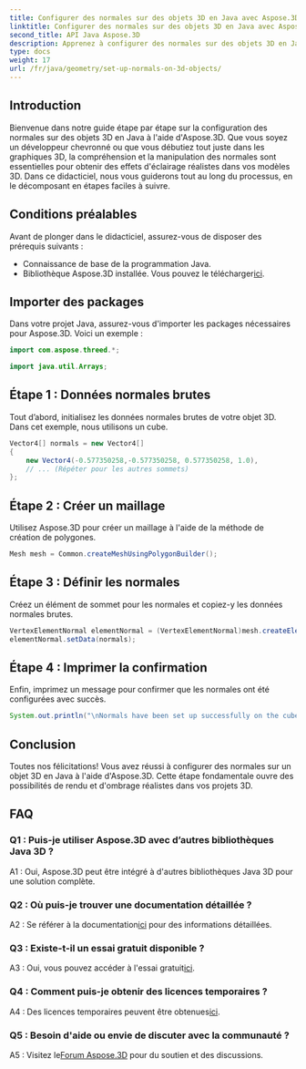 ```yaml
---
title: Configurer des normales sur des objets 3D en Java avec Aspose.3D
linktitle: Configurer des normales sur des objets 3D en Java avec Aspose.3D
second_title: API Java Aspose.3D
description: Apprenez à configurer des normales sur des objets 3D en Java avec Aspose.3D. Améliorez vos graphiques avec ce tutoriel complet.
type: docs
weight: 17
url: /fr/java/geometry/set-up-normals-on-3d-objects/
---
```

## Introduction

Bienvenue dans notre guide étape par étape sur la configuration des normales sur des objets 3D en Java à l'aide d'Aspose.3D. Que vous soyez un développeur chevronné ou que vous débutiez tout juste dans les graphiques 3D, la compréhension et la manipulation des normales sont essentielles pour obtenir des effets d'éclairage réalistes dans vos modèles 3D. Dans ce didacticiel, nous vous guiderons tout au long du processus, en le décomposant en étapes faciles à suivre.

## Conditions préalables

Avant de plonger dans le didacticiel, assurez-vous de disposer des prérequis suivants :

- Connaissance de base de la programmation Java.
-  Bibliothèque Aspose.3D installée. Vous pouvez le télécharger[ici](https://releases.aspose.com/3d/java/).

## Importer des packages

Dans votre projet Java, assurez-vous d'importer les packages nécessaires pour Aspose.3D. Voici un exemple :

```java
import com.aspose.threed.*;

import java.util.Arrays;
```

## Étape 1 : Données normales brutes

Tout d’abord, initialisez les données normales brutes de votre objet 3D. Dans cet exemple, nous utilisons un cube.

```java
Vector4[] normals = new Vector4[]
{
    new Vector4(-0.577350258,-0.577350258, 0.577350258, 1.0),
    // ... (Répéter pour les autres sommets)
};

```

## Étape 2 : Créer un maillage

Utilisez Aspose.3D pour créer un maillage à l'aide de la méthode de création de polygones.

```java
Mesh mesh = Common.createMeshUsingPolygonBuilder();
```

## Étape 3 : Définir les normales

Créez un élément de sommet pour les normales et copiez-y les données normales brutes.

```java
VertexElementNormal elementNormal = (VertexElementNormal)mesh.createElement(VertexElementType.NORMAL, MappingMode.CONTROL_POINT, ReferenceMode.DIRECT);
elementNormal.setData(normals);
```

## Étape 4 : Imprimer la confirmation

Enfin, imprimez un message pour confirmer que les normales ont été configurées avec succès.

```java
System.out.println("\nNormals have been set up successfully on the cube.");
```

## Conclusion

Toutes nos félicitations! Vous avez réussi à configurer des normales sur un objet 3D en Java à l'aide d'Aspose.3D. Cette étape fondamentale ouvre des possibilités de rendu et d'ombrage réalistes dans vos projets 3D.

## FAQ

### Q1 : Puis-je utiliser Aspose.3D avec d’autres bibliothèques Java 3D ?

A1 : Oui, Aspose.3D peut être intégré à d'autres bibliothèques Java 3D pour une solution complète.

### Q2 : Où puis-je trouver une documentation détaillée ?

 A2 : Se référer à la documentation[ici](https://reference.aspose.com/3d/java/) pour des informations détaillées.

### Q3 : Existe-t-il un essai gratuit disponible ?

 A3 : Oui, vous pouvez accéder à l'essai gratuit[ici](https://releases.aspose.com/).

### Q4 : Comment puis-je obtenir des licences temporaires ?

 A4 : Des licences temporaires peuvent être obtenues[ici](https://purchase.aspose.com/temporary-license/).

### Q5 : Besoin d'aide ou envie de discuter avec la communauté ?

 A5 : Visitez le[Forum Aspose.3D](https://forum.aspose.com/c/3d/18) pour du soutien et des discussions.